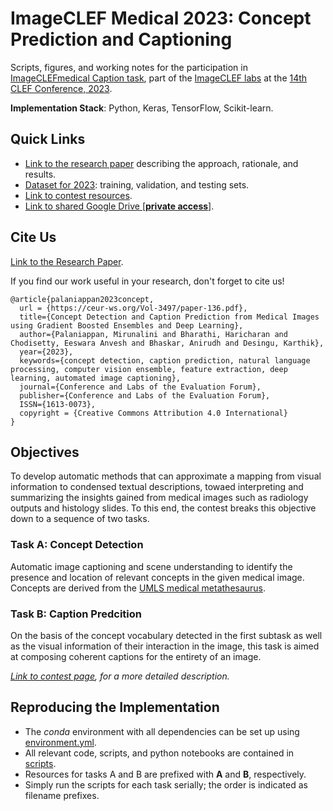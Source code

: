 # ImageCLEF Medical 2023: Concept Prediction and Captioning

Scripts, figures, and working notes for the participation in [ImageCLEFmedical Caption task](https://www.imageclef.org/2023/medical/caption), part of the [ImageCLEF labs](https://www.imageclef.org/2023) at the [14th CLEF Conference, 2023](https://clef2023.clef-initiative.eu/index.php).

**Implementation Stack**: Python, Keras, TensorFlow, Scikit-learn.

## Quick Links

- [Link to the research paper](https://ceur-ws.org/Vol-3497/paper-136.pdf) describing the approach, rationale, and results.
- [Dataset for 2023](https://drive.google.com/drive/folders/14GmtlRUQ1LDnO9PkpSjIA6eJW8lLVuT7?usp=share_link): training, validation, and testing sets.
- [Link to contest resources](https://www.imageclef.org/2023/medical/caption).
- [Link to shared Google Drive [**private access**]](https://drive.google.com/drive/folders/1fd0SRO2IColNpPwsecNiNSeI7E3spad6?usp=sharing). 


## Cite Us

[Link to the Research Paper](https://ceur-ws.org/Vol-3497/paper-136.pdf).

If you find our work useful in your research, don't forget to cite us!

```
@article{palaniappan2023concept,
  url = {https://ceur-ws.org/Vol-3497/paper-136.pdf},
  title={Concept Detection and Caption Prediction from Medical Images using Gradient Boosted Ensembles and Deep Learning},
  author={Palaniappan, Mirunalini and Bharathi, Haricharan and Chodisetty, Eeswara Anvesh and Bhaskar, Anirudh and Desingu, Karthik},
  year={2023},
  keywords={concept detection, caption prediction, natural language processing, computer vision ensemble, feature extraction, deep learning, automated image captioning},
  journal={Conference and Labs of the Evaluation Forum},
  publisher={Conference and Labs of the Evaluation Forum},
  ISSN={1613-0073},  
  copyright = {Creative Commons Attribution 4.0 International}
}
```

## Objectives

To develop automatic methods that can approximate a mapping from visual information to condensed textual descriptions, towaed interpreting and summarizing the insights gained from medical images such as radiology outputs and histology slides. To this end, the contest breaks this objective down to a sequence of two tasks.

### Task A: Concept Detection

Automatic image captioning and scene understanding to identify the presence and location of relevant concepts in the given medical image.
Concepts are derived from the [UMLS medical metathesaurus](https://www.nlm.nih.gov/research/umls/index.html).

### Task B: Caption Predcition

On the basis of the concept vocabulary detected in the first subtask as well as the visual information of their interaction in the image, this task is aimed at composing coherent captions for the entirety of an image. 

*[Link to contest page](https://www.imageclef.org/2023/medical/caption), for a more detailed description.*

## Reproducing the Implementation

- The *conda* environment with all dependencies can be set up using [environment.yml](./environment.yml).
- All relevant code, scripts, and python notebooks are contained in [scripts](./scripts).
- Resources for tasks A and B are prefixed with **A** and **B**, respectively.
- Simply run the scripts for each task serially; the order is indicated as filename prefixes.
